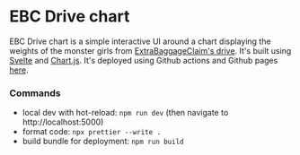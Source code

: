 # EBC Drive chart

EBC Drive chart is a simple interactive UI around a chart displaying the weights of the monster girls from [ExtraBaggageClaim's drive](https://twitter.com/EBCArtWork/status/1547310838435893248/photo/1).
It's built using [Svelte](https://svelte.dev/) and [Chart.js](https://www.chartjs.org/).
It's deployed using Github actions and Github pages [here](https://phatelot.github.io/EBCDriveChart/).

### Commands

- local dev with hot-reload: `npm run dev` (then navigate to http://localhost:5000)
- format code: `npx prettier --write .`
- build bundle for deployment: `npm run build`
